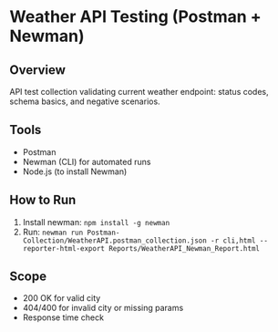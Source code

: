 # Weather API Testing (Postman + Newman)

## Overview
API test collection validating current weather endpoint: status codes, schema basics, and negative scenarios.

## Tools
- Postman
- Newman (CLI) for automated runs
- Node.js (to install Newman)

## How to Run
1. Install newman: `npm install -g newman`
2. Run: `newman run Postman-Collection/WeatherAPI.postman_collection.json -r cli,html --reporter-html-export Reports/WeatherAPI_Newman_Report.html`

## Scope
- 200 OK for valid city
- 404/400 for invalid city or missing params
- Response time check
